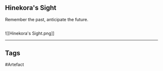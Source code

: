 ## Hinekora's Sight
Remember the past, anticipate the future.
## 
![[Hinekora's Sight.png]]

---
## Tags
#Artefact